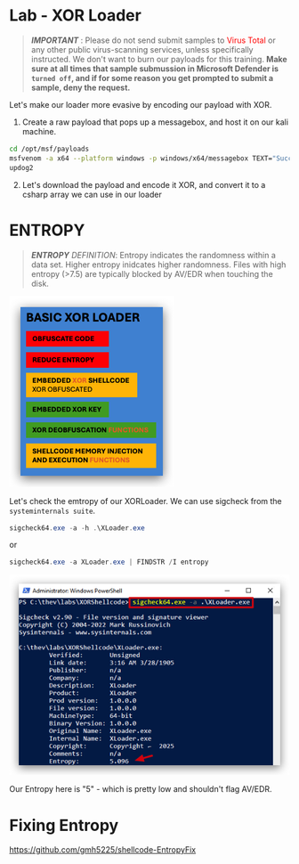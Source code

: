 # Lab - XOR Loader

<style>
r { color: Red }
o { color: Orange }
g { color: Green }
</style>

> ***IMPORTANT*** : Please do not send submit samples to <r>Virus Total</r> or any other public virus-scanning services, unless specifically instructed. We don't want to burn our payloads for this training.
> **Make sure at all times that sample submussion in Microsoft Defender is `turned off`, and if for some reason you get prompted to submit a sample, deny the request.**

Let's make our loader more evasive by encoding our payload with XOR.

1. Create a raw payload that pops up a messagebox, and host it on our kali machine.

```bash
cd /opt/msf/payloads
msfvenom -a x64 --platform windows -p windows/x64/messagebox TEXT="Successful Execution :)" TITLE="CrimsonCORE"  -f raw -b '\x00\x0a\x0d\x20' -o rawmsgbox.bin
updog2
```

2. Let's download the payload and encode it XOR, and convert it to a csharp array we can use in our loader



# ENTROPY

> ***ENTROPY*** 
> *DEFINITION*: Entropy indicates the randomness within a data set. Higher entropy inidcates higher randomness.
> Files with high entropy (>7.5) are typically blocked by AV/EDR when touching the disk.

![Screenshot](./images/labxor_loader.jpg)

Let's check the emtropy of our XORLoader. We can use sigcheck from the `systeminternals suite`.

```powershell
sigcheck64.exe -a -h .\XLoader.exe
```

or 

```powershell
sigcheck64.exe -a XLoader.exe | FINDSTR /I entropy
```

![Screenshot](./images/labxor_sigcheck.jpg)

Our Entropy here is "5" - which is pretty low and shouldn't flag AV/EDR.

# Fixing Entropy
<https://github.com/gmh5225/shellcode-EntropyFix>